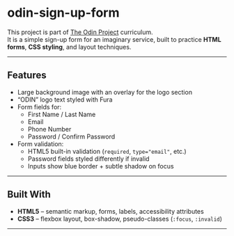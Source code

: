 # odin-sign-up-form

This project is part of [The Odin Project](https://www.theodinproject.com/) curriculum.  
It is a simple sign-up form for an imaginary service, built to practice **HTML forms**, **CSS styling**, and layout techniques.

---

## Features

- Large background image with an overlay for the logo section  
- “ODIN” logo text styled with Fura
- Form fields for:
  - First Name / Last Name
  - Email
  - Phone Number
  - Password / Confirm Password
- Form validation:
  - HTML5 built-in validation (`required`, `type="email"`, etc.)
  - Password fields styled differently if invalid
  - Inputs show blue border + subtle shadow on focus

---

## Built With

- **HTML5** – semantic markup, forms, labels, accessibility attributes  
- **CSS3** – flexbox layout, box-shadow, pseudo-classes (`:focus`, `:invalid`)  

---


